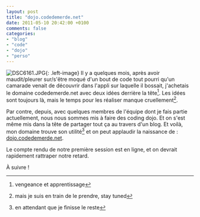 ```yaml
---
layout: post
title: "dojo.codedemerde.net"
date: 2011-05-10 20:42:00 +0100
comments: false
categories: 
- "blog"
- "code"
- "dojo"
- "perso"
---
```

![DSC6161.JPG](https://blog-img.crafting-labs.fr/illustration/.DSC_6161_s_s.jpg){: .left-image}
Il y a quelques mois, après avoir maudit/pleurer sur/s'être moqué d'un bout de code tout pourri qu'un camarade venait de découvrir dans l'appli sur laquelle il bossait, j'achetais le domaine codedemerde.net avec deux idées derrière la tête[^1]. Les idées sont toujours là, mais le temps pour les réaliser manque cruellement[^2].

Par contre, depuis, avec quelques membres de l'équipe dont je fais partie actuellement, nous nous sommes mis à faire des coding dojo. Et on s'est même mis dans la tête de partager tout ça au travers d'un blog. Et voilà, mon domaine trouve son utilité[^3] et on peut applaudir la naissance de : [dojo.codedemerde.net](http://dojo.codedemerde.net).

Le compte rendu de notre première session est en ligne, et on devrait rapidement rattraper notre retard.

À suivre !

[^1]: vengeance et apprentissage
[^2]: mais je suis en train de le prendre, stay tuned
[^3]: en attendant que je finisse le reste
